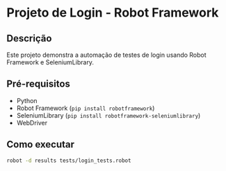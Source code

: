 # Projeto de Login - Robot Framework

## Descrição
Este projeto demonstra a automação de testes de login usando
Robot Framework e SeleniumLibrary.

## Pré-requisitos
- Python
- Robot Framework (`pip install robotframework`)
- SeleniumLibrary (`pip install robotframework-seleniumlibrary`)
- WebDriver

## Como executar

```bash
robot -d results tests/login_tests.robot
